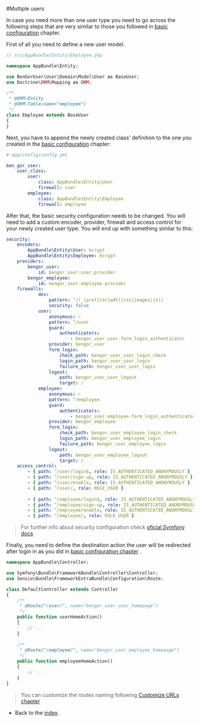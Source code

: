#Multiple users

In case you need more than one user type you need to go across the following steps that are very similar to those you
followed in [basic configuration](basic_configuration.md) chapter.

First of all you need to define a new user model.

```php
// src/AppBundle/Entity/Employee.php

namespace AppBundle\Entity;

use BenGorUser\User\Domain\Model\User as BaseUser;
use Doctrine\ORM\Mapping as ORM;

/**
 * @ORM\Entity
 * @ORM\Table(name="employee")
 */
class Employee extends BaseUser
{
}
```

Next, you have to append the newly created class' definition to the one you created in the 
[basic configuration](basic_configuration.md) chapter:
```yml
# app/config/config.yml

ben_gor_user:
    user_class:
        user:
            class: AppBundle\Entity\User
            firewall: user
        employee:
            class: AppBundle\Entity\Employee
            firewall: employee
```

After that, the basic security configuration needs to be changed. You will need to add a custom encoder, provider, 
firewall and access control for your newly created user type. You will end up with something similar to this:

```yml
security:
    encoders:
        AppBundle\Entity\User: bcrypt
        AppBundle\Entity\Employee: bcrypt
    providers:
        bengor_user:
            id: bengor_user.user.provider
        bengor_employee:
            id: bengor_user.employee.provider
    firewalls:
            dev:
                pattern: ^/(_(profiler|wdt)|css|images|js)/
                security: false
            user:
                anonymous: ~
                pattern: ^/user
                guard:
                    authenticators:
                        - bengor_user.user.form_login_authenticator
                provider: bengor_user
                form_login:
                    check_path: bengor_user_user_login_check
                    login_path: bengor_user_user_login
                    failure_path: bengor_user_user_login
                logout:
                    path: bengor_user_user_logout
                    target: /
            employee:
                anonymous: ~
                pattern: ^/employee
                guard:
                    authenticators:
                        - bengor_user.employee.form_login_authenticator
                provider: bengor_employee
                form_login:
                    check_path: bengor_user_employee_login_check
                    login_path: bengor_user_employee_login
                    failure_path: bengor_user_employee_login
                logout:
                    path: bengor_user_employee_logout
                    target: /
    access_control:
        - { path: ^/user/login$, role: IS_AUTHENTICATED_ANONYMOUSLY }
        - { path: ^/user/sign-up, role: IS_AUTHENTICATED_ANONYMOUSLY }
        - { path: ^/user/enable, role: IS_AUTHENTICATED_ANONYMOUSLY }
        - { path: ^/user/, role: ROLE_USER }
        
        - { path: ^/employee/login$, role: IS_AUTHENTICATED_ANONYMOUSLY }
        - { path: ^/employee/sign-up, role: IS_AUTHENTICATED_ANONYMOUSLY }
        - { path: ^/employee/enable, role: IS_AUTHENTICATED_ANONYMOUSLY }
        - { path: ^/employee/, role: ROLE_USER }
```

> For further info about security configuration check [oficial Symfony docs](http://symfony.com/doc/current/book/security.html)

Finally, you need to define the destination action the user will be redirected after login in as you did in 
[basic configuration chapter](basic_configuration.md) .

```php
namespace AppBundle\Controller;

use Symfony\Bundle\FrameworkBundle\Controller\Controller;
use Sensio\Bundle\FrameworkExtraBundle\Configuration\Route;

class DefaultController extends Controller
{
    /**
     * @Route("/user/", name="bengor_user_user_homepage")
     */
    public function userHomeAction()
    {
        // ...
    }
    
    /**
     * @Route("/employee/", name="bengor_user_employee_homepage")
     */
    public function employeeHomeAction()
    {
        // ....
    }
}
```

> You can customize the routes naming following [Customize URLs chapter](extending_customize_urls.md)

- Back to the [index](index.md).
